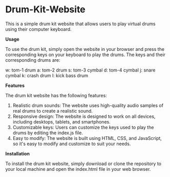 # Drum-Kit-Website

This is a simple drum kit website that allows users to play virtual drums using their computer keyboard.

<b>Usage</b>

To use the drum kit, simply open the website in your browser and press the corresponding keys on your keyboard to play the drums. The keys and their corresponding drums are:

w: tom-1 drum
a: tom-2 drum
s: tom-3 cymbal
d: tom-4 cymbal
j: snare cymbal
k: crash drum
l: kick bass drum

<b>Features</b>

The drum kit website has the following features:

1. Realistic drum sounds: The website uses high-quality audio samples of real drums to create a realistic sound.
2. Responsive design: The website is designed to work on all devices, including desktops, tablets, and smartphones.
3. Customizable keys: Users can customize the keys used to play the drums by editing the index.js file.
4. Easy to modify: The website is built using HTML, CSS, and JavaScript, so it's easy to modify and customize to suit your needs.

<b>Installation</b>

To install the drum kit website, simply download or clone the repository to your local machine and open the index.html file in your web browser.
